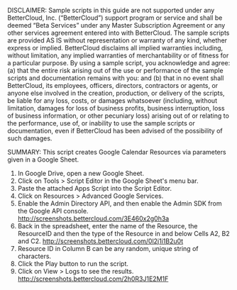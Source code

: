 DISCLAIMER: Sample scripts in this guide are not supported under any BetterCloud, Inc. (“BetterCloud”) support program or service and shall be deemed “Beta Services” under any Master Subscription Agreement or any other services agreement entered into with BetterCloud. The sample scripts are provided AS IS without representation or warranty of any kind, whether express or implied. BetterCloud disclaims all implied warranties including, without limitation, any implied warranties of merchantability or of fitness for a particular purpose. By using a sample script, you acknowledge and agree: (a) that the entire risk arising out of the use or performance of the sample scripts and documentation remains with you: and (b) that in no event shall BetterCloud, its employees, officers, directors, contractors or agents, or anyone else involved in the creation, production, or delivery of the scripts, be liable for any loss, costs, or damages whatsoever (including, without limitation, damages for loss of business profits, business interruption, loss of business information, or other pecuniary loss) arising out of or relating to the performance, use of, or inability to use the sample scripts or documentation, even if BetterCloud has been advised of the possibility of such damages.

SUMMARY: This script creates Google Calendar Resources via parameters given in a Google Sheet.

1) In Google Drive, open a new Google Sheet.
2) Click on Tools > Script Editor in the Google Sheet's menu bar.
3) Paste the attached Apps Script into the Script Editor.
4) Click on Resources > Advanced Google Services.
5) Enable the Admin Directory API, and then enable the Admin SDK from the Google API console. http://screenshots.bettercloud.com/3E460x2g0h3a
6) Back in the spreadsheet, enter the name of the Resource, the ResourceID and then the type of the Resource in and below Cells A2, B2 and C2.
http://screenshots.bettercloud.com/0l2j1i1B2u0t
7) Resource ID in Column B can be any random, unique string of characters.
7) Click the Play button to run the script.
8) Click on View > Logs to see the results. http://screenshots.bettercloud.com/2h0R3J1E2M1F
